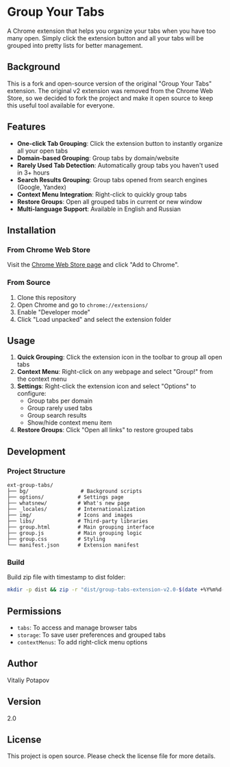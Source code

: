 # Group Your Tabs

A Chrome extension that helps you organize your tabs when you have too many open. Simply click the extension button and all your tabs will be grouped into pretty lists for better management.

## Background

This is a fork and open-source version of the original "Group Your Tabs" extension. The original v2 extension was removed from the Chrome Web Store, so we decided to fork the project and make it open source to keep this useful tool available for everyone.

## Features

- **One-click Tab Grouping**: Click the extension button to instantly organize all your open tabs
- **Domain-based Grouping**: Group tabs by domain/website
- **Rarely Used Tab Detection**: Automatically group tabs you haven't used in 3+ hours
- **Search Results Grouping**: Group tabs opened from search engines (Google, Yandex)
- **Context Menu Integration**: Right-click to quickly group tabs
- **Restore Groups**: Open all grouped tabs in current or new window
- **Multi-language Support**: Available in English and Russian

## Installation

### From Chrome Web Store
Visit the [Chrome Web Store page](https://chrome.google.com/webstore/detail/group-your-tabs/chaoejepfhlcelgpicelfccoiojpiofn) and click "Add to Chrome".

### From Source
1. Clone this repository
2. Open Chrome and go to `chrome://extensions/`
3. Enable "Developer mode"
4. Click "Load unpacked" and select the extension folder

## Usage

1. **Quick Grouping**: Click the extension icon in the toolbar to group all open tabs
2. **Context Menu**: Right-click on any webpage and select "Group!" from the context menu
3. **Settings**: Right-click the extension icon and select "Options" to configure:
   - Group tabs per domain
   - Group rarely used tabs
   - Group search results
   - Show/hide context menu item
4. **Restore Groups**: Click "Open all links" to restore grouped tabs

## Development

### Project Structure
```
ext-group-tabs/
├── bg/                 # Background scripts
├── options/           # Settings page
├── whatsnew/          # What's new page
├── _locales/          # Internationalization
├── img/               # Icons and images
├── libs/              # Third-party libraries
├── group.html         # Main grouping interface
├── group.js           # Main grouping logic
├── group.css          # Styling
└── manifest.json      # Extension manifest
```

### Build

Build zip file with timestamp to dist folder:

```bash
mkdir -p dist && zip -r "dist/group-tabs-extension-v2.0-$(date +%Y%m%d-%H%M%S).zip" . -x "*.git*" "*.DS_Store*" "*.vscode*" "node_modules/*" "*.log" "dist/*"
```

## Permissions

- `tabs`: To access and manage browser tabs
- `storage`: To save user preferences and grouped tabs
- `contextMenus`: To add right-click menu options

## Author

Vitaliy Potapov

## Version

2.0

## License

This project is open source. Please check the license file for more details.